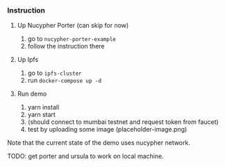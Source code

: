 ### Instruction

1. Up Nucypher Porter (can skip for now)

    1. go to `nucypher-porter-example`
    2. follow the instruction there

2. Up Ipfs
    1. go to `ipfs-cluster`
    2. run `docker-compose up -d`

3. Run demo
    1. yarn install
    2. yarn start
    3. (should connect to mumbai testnet and request token from faucet) 
    4. test by uploading some image (placeholder-image.png)

Note that the current state of the demo uses nucypher network.

TODO: get porter and ursula to work on local machine.